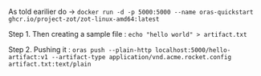 As told earilier do -> 
`docker run -d -p 5000:5000 --name oras-quickstart ghcr.io/project-zot/zot-linux-amd64:latest`

Step 1. Then creating a sample file :
`echo "hello world" > artifact.txt`

Step 2. Pushing it :
`oras push --plain-http localhost:5000/hello-artifact:v1 --artifact-type application/vnd.acme.rocket.config artifact.txt:text/plain`
